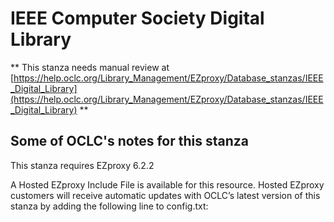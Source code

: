 # IEEE Computer Society Digital Library
** This stanza needs manual review at [https://help.oclc.org/Library_Management/EZproxy/Database_stanzas/IEEE_Digital_Library](https://help.oclc.org/Library_Management/EZproxy/Database_stanzas/IEEE_Digital_Library) **

## Some of OCLC's notes for this stanza

This stanza requires EZproxy 6.2.2

A Hosted EZproxy Include File is available for this resource. Hosted EZproxy customers will receive automatic updates with OCLC&rsquo;s latest version of this stanza by adding the following line to config.txt:
